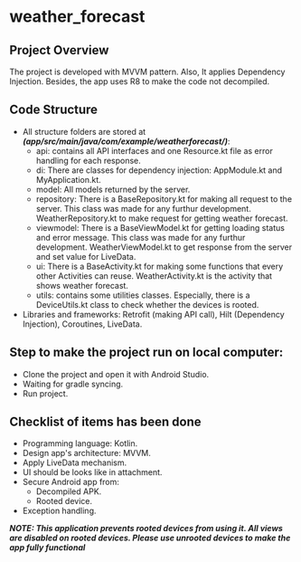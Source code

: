 # weather_forecast
## Project Overview
The project is developed with MVVM pattern. Also, It applies Dependency Injection. Besides, the app uses R8 to make the code not decompiled.

## Code Structure
- All structure folders are stored at ***(app/src/main/java/com/example/weatherforecast/)***:
  + api: contains all API interfaces and one Resource.kt file as error handling for each response.
  + di: There are classes for dependency injection: AppModule.kt and MyApplication.kt.
  + model: All models returned by the server.
  + repository: There is a BaseRepository.kt for making all request to the server. This class was made for any furthur development. WeatherRepository.kt to make request for getting weather forecast.
  + viewmodel: There is a BaseViewModel.kt for getting loading status and error message. This class was made for any furthur development. WeatherViewModel.kt to get response from the server and set value for LiveData.
  + ui: There is a BaseActivity.kt for making some functions that every other Activities can reuse. WeatherActivity.kt is the activity that shows weather forecast.
  + utils: contains some utilities classes. Especially, there is a DeviceUtils.kt class to check whether the devices is rooted.
- Libraries and frameworks: Retrofit (making API call), Hilt (Dependency Injection), Coroutines, LiveData.

## Step to make the project run on local computer:
  - Clone the project and open it with Android Studio.
  - Waiting for gradle syncing.
  - Run project.
 
## Checklist of items has been done
 - Programming language: Kotlin.
 - Design app's architecture: MVVM.
 - Apply LiveData mechanism.
 - UI should be looks like in attachment.
 - Secure Android app from:
   + Decompiled APK.
   + Rooted device.
 - Exception handling.
 
***NOTE: This application prevents rooted devices from using it. All views are disabled on rooted devices. Please use unrooted devices to make the app fully functional***
